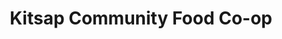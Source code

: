 ---
title: "Kitsap Community Food Co-op"
url: /bremerton/kitsap-community-food-co-op/
shop: convenience
---